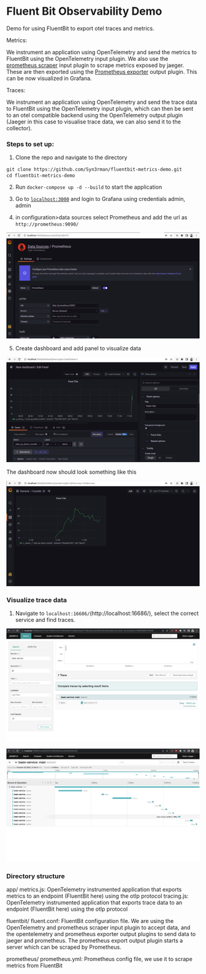 # Fluent Bit Observability Demo

Demo for using FluentBit to export otel traces and metrics.

Metrics:

We instrument an application using OpenTelemetry and send the metrics to FluentBit using the OpenTelemetry input plugin. We also use the [prometheus scraper](https://docs.fluentbit.io/manual/pipeline/inputs/prometheus-scrape-metrics) input plugin to scrape metrics exposed by jaeger. These are then exported using the [Prometheus exporter](https://docs.fluentbit.io/manual/pipeline/outputs/prometheus-exporter) output plugin. This can be now visualized in Grafana.

Traces:

We instrument an application using OpenTelemetry and send the trace data to FluentBit using the OpenTelemetry input plugin, which can then be sent to an otel compatible backend using the OpenTelemetry output plugin (Jaeger in this case to visualise trace data, we can also send it to the collector).

### Steps to set up:

1. Clone the repo and navigate to the directory
```
git clone https://github.com/Syn3rman/fluentbit-metrics-demo.git
cd fluentbit-metrics-demo
```

2. Run `docker-compose up -d --build` to start the application

3. Go to [`localhost:3000`](http://localhost:3000) and login to Grafana using credentials admin, admin

4. in configuration>data sources select Prometheus and add the url as `http://prometheus:9090/`

![data source](./assets/data_source.png)

5. Create dashboard and add panel to visualize data

![panel](./assets/panel.png)

The dashboard now should look something like this

![dashboard](./assets/dashboard.png)


### Visualize trace data

1. Navigate to `localhost:16686/`(http://localhost:16686/), select the correct service and find traces.

![find-traces](./assets/find-traces.png)


![trace-data](./assets/trace-data.png)

### Directory structure

app/
	metrics.js: OpenTelemetry instrumented application that exports metrics to an endpoint (FluentBit here) using the otlp protocol
	tracing.js: OpenTelemetry instrumented application that exports trace data to an endpoint (FluentBit here) using the otlp protocol

fluentbit/
	fluent.conf: FluentBit configuration file. We are using the OpenTelemetry and prometheus scraper input plugin to accept data, and the opentelemetry and prometheus exporter output plugins to send data to jaeger and prometheus. The prometheus export output plugin starts a server which can be scraped by Prometheus.

prometheus/
	prometheus.yml: Prometheus config file, we use it to scrape metrics from FluentBit
